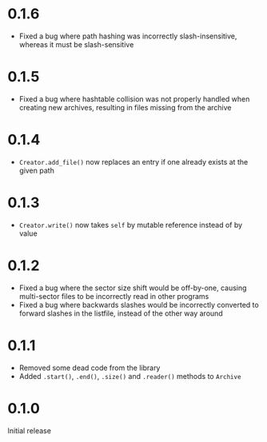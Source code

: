 # 0.1.6

* Fixed a bug where path hashing was incorrectly slash-insensitive, whereas it must be slash-sensitive

# 0.1.5

* Fixed a bug where hashtable collision was not properly handled when creating new archives, resulting in files missing from the archive

# 0.1.4

* `Creator.add_file()` now replaces an entry if one already exists at the given path

# 0.1.3

* `Creator.write()` now takes `self` by mutable reference instead of by value

# 0.1.2

* Fixed a bug where the sector size shift would be off-by-one, causing multi-sector files to be incorrectly read in other programs
* Fixed a bug where backwards slashes would be incorrectly converted to forward slashes in the listfile, instead of the other way around


# 0.1.1

* Removed some dead code from the library
* Added `.start()`, `.end()`, `.size()` and `.reader()` methods to `Archive` 

# 0.1.0

Initial release